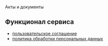 ﻿Акты и документы

## Функционал сервиса
- [пользовательское соглашение](acception.md)
- [политика обработки персональных данных](confidentiality.md)

